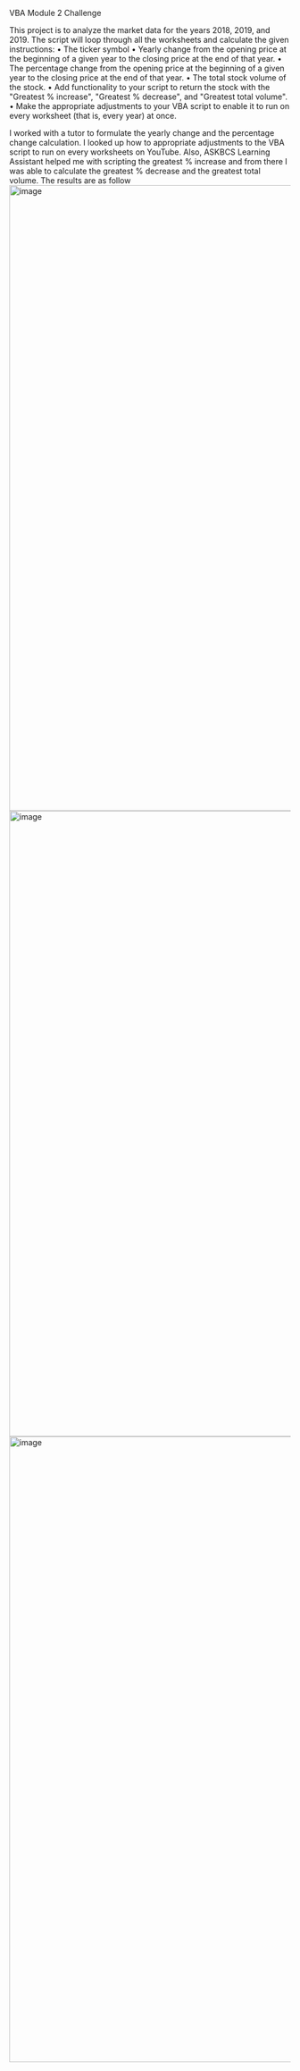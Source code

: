 VBA Module 2 Challenge

This project is to analyze the market data for the years 2018, 2019, and 2019. The script will loop through all the worksheets and calculate the given instructions: 
•	The ticker symbol
•	Yearly change from the opening price at the beginning of a given year to the closing price at the end of that year.
•	The percentage change from the opening price at the beginning of a given year to the closing price at the end of that year.
•	The total stock volume of the stock.
•	Add functionality to your script to return the stock with the "Greatest % increase", "Greatest % decrease", and "Greatest total volume". 
•	Make the appropriate adjustments to your VBA script to enable it to run on every worksheet (that is, every year) at once.

I worked with a tutor to formulate the yearly change and the percentage change calculation. I looked up how to appropriate adjustments to the VBA script to run on every worksheets on YouTube. Also, ASKBCS Learning Assistant helped me with scripting the greatest % increase and from there I was able to calculate the greatest % decrease and the greatest total volume. 
The results are as follow
<img width="1120" alt="image" src="https://github.com/Mebrahtu-2012/VBA-Challenge/assets/144969523/05b47b3f-656f-45e1-b4dc-7c99d3cfa105">
<img width="1120" alt="image" src="https://github.com/Mebrahtu-2012/VBA-Challenge/assets/144969523/b18de6eb-055d-4e1b-a44f-899c68dc4911">
<img width="1120" alt="image" src="https://github.com/Mebrahtu-2012/VBA-Challenge/assets/144969523/d4f75bac-9995-42a7-9b1d-d5c335475c2e">

